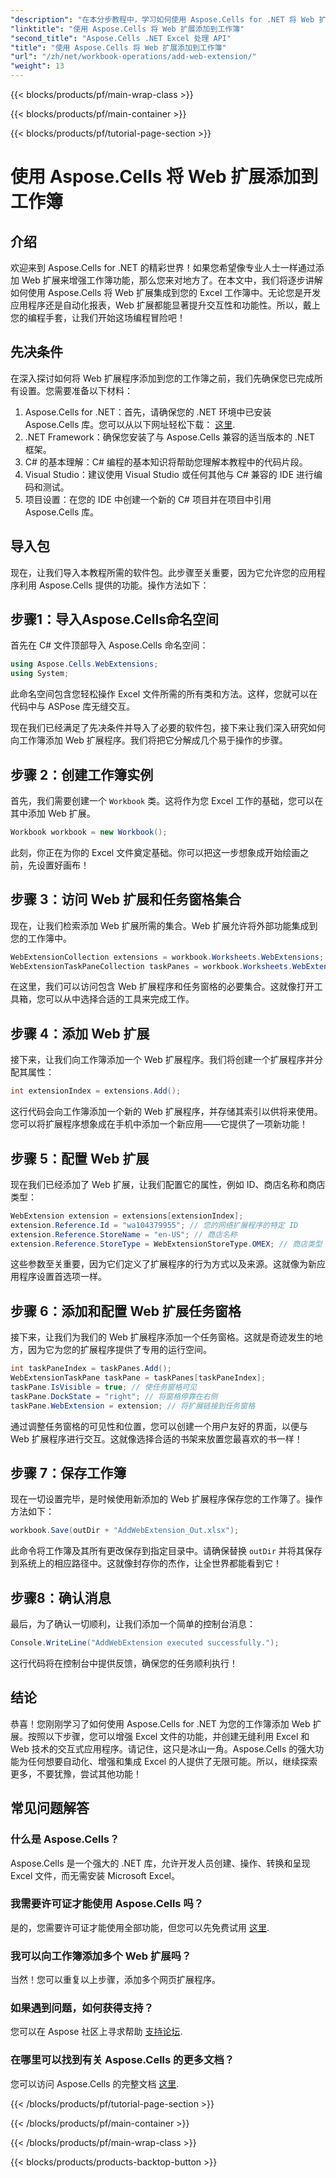 ```yaml
---
"description": "在本分步教程中，学习如何使用 Aspose.Cells for .NET 将 Web 扩展添加到您的 Excel 工作簿。轻松解锁新功能。"
"linktitle": "使用 Aspose.Cells 将 Web 扩展添加到工作簿"
"second_title": "Aspose.Cells .NET Excel 处理 API"
"title": "使用 Aspose.Cells 将 Web 扩展添加到工作簿"
"url": "/zh/net/workbook-operations/add-web-extension/"
"weight": 13
---
```


{{< blocks/products/pf/main-wrap-class >}}

{{< blocks/products/pf/main-container >}}

{{< blocks/products/pf/tutorial-page-section >}}

# 使用 Aspose.Cells 将 Web 扩展添加到工作簿

## 介绍
欢迎来到 Aspose.Cells for .NET 的精彩世界！如果您希望像专业人士一样通过添加 Web 扩展来增强工作簿功能，那么您来对地方了。在本文中，我们将逐步讲解如何使用 Aspose.Cells 将 Web 扩展集成到您的 Excel 工作簿中。无论您是开发应用程序还是自动化报表，Web 扩展都能显著提升交互性和功能性。所以，戴上您的编程手套，让我们开始这场编程冒险吧！
## 先决条件
在深入探讨如何将 Web 扩展程序添加到您的工作簿之前，我们先确保您已完成所有设置。您需要准备以下材料：
1. Aspose.Cells for .NET：首先，请确保您的 .NET 环境中已安装 Aspose.Cells 库。您可以从以下网址轻松下载： [这里](https://releases。aspose.com/cells/net/).
2. .NET Framework：确保您安装了与 Aspose.Cells 兼容的适当版本的 .NET 框架。
3. C# 的基本理解：C# 编程的基本知识将帮助您理解本教程中的代码片段。
4. Visual Studio：建议使用 Visual Studio 或任何其他与 C# 兼容的 IDE 进行编码和测试。
5. 项目设置：在您的 IDE 中创建一个新的 C# 项目并在项目中引用 Aspose.Cells 库。
## 导入包
现在，让我们导入本教程所需的软件包。此步骤至关重要，因为它允许您的应用程序利用 Aspose.Cells 提供的功能。操作方法如下：
## 步骤1：导入Aspose.Cells命名空间
首先在 C# 文件顶部导入 Aspose.Cells 命名空间：
```csharp
using Aspose.Cells.WebExtensions;
using System;
```
此命名空间包含您轻松操作 Excel 文件所需的所有类和方法。这样，您就可以在代码中与 ASPose 库无缝交互。

现在我们已经满足了先决条件并导入了必要的软件包，接下来让我们深入研究如何向工作簿添加 Web 扩展程序。我们将把它分解成几个易于操作的步骤。
## 步骤 2：创建工作簿实例
首先，我们需要创建一个 `Workbook` 类。这将作为您 Excel 工作的基础，您可以在其中添加 Web 扩展。
```csharp
Workbook workbook = new Workbook();
```
此刻，你正在为你的 Excel 文件奠定基础。你可以把这一步想象成开始绘画之前，先设置好画布！
## 步骤 3：访问 Web 扩展和任务窗格集合
现在，让我们检索添加 Web 扩展所需的集合。Web 扩展允许将外部功能集成到您的工作簿中。
```csharp
WebExtensionCollection extensions = workbook.Worksheets.WebExtensions;
WebExtensionTaskPaneCollection taskPanes = workbook.Worksheets.WebExtensionTaskPanes;
```
在这里，我们可以访问包含 Web 扩展程序和任务窗格的必要集合。这就像打开工具箱，您可以从中选择合适的工具来完成工作。
## 步骤 4：添加 Web 扩展 
接下来，让我们向工作簿添加一个 Web 扩展程序。我们将创建一个扩展程序并分配其属性：
```csharp
int extensionIndex = extensions.Add();
```
这行代码会向工作簿添加一个新的 Web 扩展程序，并存储其索引以供将来使用。您可以将扩展程序想象成在手机中添加一个新应用——它提供了一项新功能！
## 步骤 5：配置 Web 扩展
现在我们已经添加了 Web 扩展，让我们配置它的属性，例如 ID、商店名称和商店类型：
```csharp
WebExtension extension = extensions[extensionIndex];
extension.Reference.Id = "wa104379955"; // 您的网络扩展程序的特定 ID
extension.Reference.StoreName = "en-US"; // 商店名称
extension.Reference.StoreType = WebExtensionStoreType.OMEX; // 商店类型
```
这些参数至关重要，因为它们定义了扩展程序的行为方式以及来源。这就像为新应用程序设置首选项一样。
## 步骤 6：添加和配置 Web 扩展任务窗格
接下来，让我们为我们的 Web 扩展程序添加一个任务窗格。这就是奇迹发生的地方，因为它为您的扩展程序提供了专用的运行空间。
```csharp
int taskPaneIndex = taskPanes.Add();
WebExtensionTaskPane taskPane = taskPanes[taskPaneIndex];
taskPane.IsVisible = true; // 使任务窗格可见
taskPane.DockState = "right"; // 将窗格停靠在右侧
taskPane.WebExtension = extension; // 将扩展链接到任务窗格
```
通过调整任务窗格的可见性和位置，您可以创建一个用户友好的界面，以便与 Web 扩展程序进行交互。这就像选择合适的书架来放置您最喜欢的书一样！
## 步骤 7：保存工作簿
现在一切设置完毕，是时候使用新添加的 Web 扩展程序保存您的工作簿了。操作方法如下：
```csharp
workbook.Save(outDir + "AddWebExtension_Out.xlsx");
```
此命令将工作簿及其所有更改保存到指定目录中。请确保替换 `outDir` 并将其保存到系统上的相应路径中。这就像封存你的杰作，让全世界都能看到它！
## 步骤8：确认消息
最后，为了确认一切顺利，让我们添加一个简单的控制台消息：
```csharp
Console.WriteLine("AddWebExtension executed successfully.");
```
这行代码将在控制台中提供反馈，确保您的任务顺利执行！
## 结论
恭喜！您刚刚学习了如何使用 Aspose.Cells for .NET 为您的工作簿添加 Web 扩展。按照以下步骤，您可以增强 Excel 文件的功能，并创建无缝利用 Excel 和 Web 技术的交互式应用程序。请记住，这只是冰山一角。Aspose.Cells 的强大功能为任何想要自动化、增强和集成 Excel 的人提供了无限可能。所以，继续探索更多，不要犹豫，尝试其他功能！
## 常见问题解答
### 什么是 Aspose.Cells？
Aspose.Cells 是一个强大的 .NET 库，允许开发人员创建、操作、转换和呈现 Excel 文件，而无需安装 Microsoft Excel。
### 我需要许可证才能使用 Aspose.Cells 吗？
是的，您需要许可证才能使用全部功能，但您可以先免费试用 [这里](https://releases。aspose.com/).
### 我可以向工作簿添加多个 Web 扩展吗？
当然！您可以重复以上步骤，添加多个网页扩展程序。
### 如果遇到问题，如何获得支持？
您可以在 Aspose 社区上寻求帮助 [支持论坛](https://forum。aspose.com/c/cells/9).
### 在哪里可以找到有关 Aspose.Cells 的更多文档？
您可以访问 Aspose.Cells 的完整文档 [这里](https://reference。aspose.com/cells/net/).


{{< /blocks/products/pf/tutorial-page-section >}}

{{< /blocks/products/pf/main-container >}}

{{< /blocks/products/pf/main-wrap-class >}}

{{< blocks/products/products-backtop-button >}}